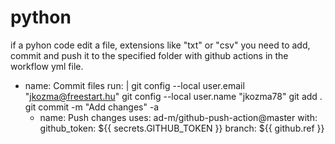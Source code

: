 # python
if a pyhon code edit a file, extensions like "txt" or "csv"
you need to add, commit and push it to the specified folder with github actions in the workflow yml file.

- name: Commit files
      run: |
        git config --local user.email "jkozma@freestart.hu"
        git config --local user.name "jkozma78"
        git add .
        git commit -m "Add changes" -a
    - name: Push changes
      uses: ad-m/github-push-action@master
      with:
        github_token: ${{ secrets.GITHUB_TOKEN }}
        branch: ${{ github.ref }}
